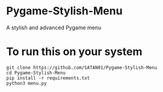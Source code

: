 # Pygame-Stylish-Menu
A stylish and advanced Pygame menu

# To run this on your system

```
git clone https://github.com/SATAN01/Pygame-Stylish-Menu
cd Pygame-Stylish-Menu
pip install -r requirements.txt
python3 menu.py
```
